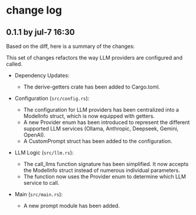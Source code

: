 # change log

## 0.1.1 by jul-7 16:30

Based on the diff, here is a summary of the changes:

  This set of changes refactors the way LLM providers are configured and called.


   - Dependency Updates:
     - The derive-getters crate has been added to Cargo.toml.


   - Configuration (`src/config.rs`):
     - The configuration for LLM providers has been centralized into a ModelInfo struct, which is now equipped with getters.
     - A new Provider enum has been introduced to represent the different supported LLM services (Ollama, Anthropic, Deepseek, Gemini, OpenAI).
     - A CustomPrompt struct has been added to the configuration.


   - LLM Logic (`src/llm.rs`):
     - The call_llms function signature has been simplified. It now accepts the ModelInfo struct instead of numerous individual parameters.
     - The function now uses the Provider enum to determine which LLM service to call.


   - Main (`src/main.rs`):
     - A new prompt module has been added.




